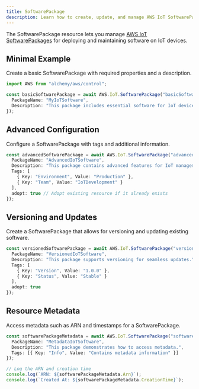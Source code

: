 ```yaml
---
title: SoftwarePackage
description: Learn how to create, update, and manage AWS IoT SoftwarePackages using Alchemy Cloud Control.
---
```


The SoftwarePackage resource lets you manage [AWS IoT SoftwarePackages](https://docs.aws.amazon.com/iot/latest/userguide/) for deploying and maintaining software on IoT devices.

## Minimal Example

Create a basic SoftwarePackage with required properties and a description.

```ts
import AWS from "alchemy/aws/control";

const basicSoftwarePackage = await AWS.IoT.SoftwarePackage("basicSoftwarePackage", {
  PackageName: "MyIoTSoftware",
  Description: "This package includes essential software for IoT devices."
});
```

## Advanced Configuration

Configure a SoftwarePackage with tags and additional information.

```ts
const advancedSoftwarePackage = await AWS.IoT.SoftwarePackage("advancedSoftwarePackage", {
  PackageName: "AdvancedIoTSoftware",
  Description: "This package contains advanced features for IoT management.",
  Tags: [
    { Key: "Environment", Value: "Production" },
    { Key: "Team", Value: "IoTDevelopment" }
  ],
  adopt: true // Adopt existing resource if it already exists
});
```

## Versioning and Updates

Create a SoftwarePackage that allows for versioning and updating existing software.

```ts
const versionedSoftwarePackage = await AWS.IoT.SoftwarePackage("versionedSoftwarePackage", {
  PackageName: "VersionedIoTSoftware",
  Description: "This package supports versioning for seamless updates.",
  Tags: [
    { Key: "Version", Value: "1.0.0" },
    { Key: "Status", Value: "Stable" }
  ],
  adopt: true
});
```

## Resource Metadata

Access metadata such as ARN and timestamps for a SoftwarePackage.

```ts
const softwarePackageMetadata = await AWS.IoT.SoftwarePackage("softwarePackageMetadata", {
  PackageName: "MetadataIoTSoftware",
  Description: "This package demonstrates how to access metadata.",
  Tags: [{ Key: "Info", Value: "Contains metadata information" }]
});

// Log the ARN and creation time
console.log(`ARN: ${softwarePackageMetadata.Arn}`);
console.log(`Created At: ${softwarePackageMetadata.CreationTime}`);
```